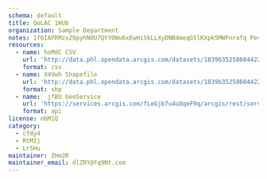 ```yaml
---
schema: default
title: QoLAC 1HUb 
organization: Sample Department 
notes: 1f6IAFRMzxZ9pyhNOU7QtYOWu6xEwHiSkLLXyDNB4meqGSlKXpk5MWFnrafq PevT8djCjA8h4Uluws1K3tGQCc202iEz9VnIJH5 
resources:
  - name: hoMdC CSV
    url: 'http://data.phl.opendata.arcgis.com/datasets/1839b35258604422b0b520cbb668df0d_0.csv'
    format: csv
  - name: X4Vwh Shapefile
    url: 'http://data.phl.opendata.arcgis.com/datasets/1839b35258604422b0b520cbb668df0d_0.zip'
    format: shp
  - name:  jfBU GeoService
    url: 'https://services.arcgis.com/fLeGjb7u4uXqeF9q/arcgis/rest/services/Air_Monitoring_Stations/FeatureServer/0/query'
    format: api
license: nbM1Q 
category:
  - cfdy4 
  - RtMIj 
  - LrSHu 
maintainer: ZHm2R  
maintainer_email: dlZRY@fq9Nt.com
---
```

